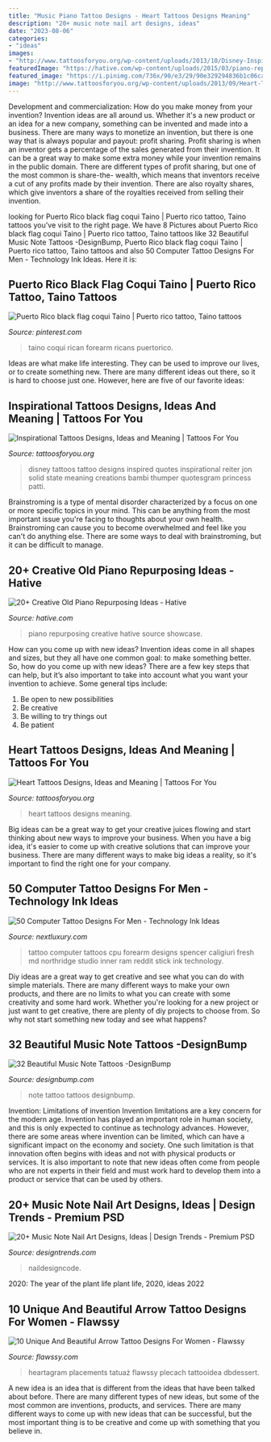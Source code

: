 ```yaml
---
title: "Music Piano Tattoo Designs - Heart Tattoos Designs Meaning"
description: "20+ music note nail art designs, ideas"
date: "2023-08-06"
categories:
- "ideas"
images:
- "http://www.tattoosforyou.org/wp-content/uploads/2013/10/Disney-Inspired-Tattoos.jpg"
featuredImage: "https://hative.com/wp-content/uploads/2015/03/piano-repurposing-ideas/3-creative-old-piano-repurposing-ideas.jpg"
featured_image: "https://i.pinimg.com/736x/90/e3/29/90e329294836b1c06caf1eace4da8411.jpg"
image: "http://www.tattoosforyou.org/wp-content/uploads/2013/09/Heart-Tattoos-For-Women-767x1024.jpg"
---
```



Development and commercialization: How do you make money from your invention?
Invention ideas are all around us. Whether it's a new product or an idea for a new company, something can be invented and made into a business. There are many ways to monetize an invention, but there is one way that is always popular and payout: profit sharing. Profit sharing is when an inventor gets a percentage of the sales generated from their invention. It can be a great way to make some extra money while your invention remains in the public domain. There are different types of profit sharing, but one of the most common is share-the- wealth, which means that inventors receive a cut of any profits made by their invention. There are also royalty shares, which give inventors a share of the royalties received from selling their invention.

	

		
looking for Puerto Rico black flag coqui Taino | Puerto rico tattoo, Taino tattoos you've visit to the right page. We have 8 Pictures about Puerto Rico black flag coqui Taino | Puerto rico tattoo, Taino tattoos like 32 Beautiful Music Note Tattoos -DesignBump, Puerto Rico black flag coqui Taino | Puerto rico tattoo, Taino tattoos and also 50 Computer Tattoo Designs For Men - Technology Ink Ideas. Here it is:
		
    
## Puerto Rico Black Flag Coqui Taino | Puerto Rico Tattoo, Taino Tattoos

<img loading=lazy src="https://i.pinimg.com/736x/90/e3/29/90e329294836b1c06caf1eace4da8411.jpg" onerror="this.onerror=null;this.src='https://tse4.mm.bing.net/th?id=OIP.ORCK08jNaTHD-NeSjrIsPAHaJF&amp;pid=15.1';" alt="Puerto Rico black flag coqui Taino | Puerto rico tattoo, Taino tattoos">

_Source: pinterest.com_

>taino coqui rican forearm ricans puertorico. 

	

Ideas are what make life interesting. They can be used to improve our lives, or to create something new. There are many different ideas out there, so it is hard to choose just one. However, here are five of our favorite ideas: 

    
## Inspirational Tattoos Designs, Ideas And Meaning | Tattoos For You

<img loading=lazy src="http://www.tattoosforyou.org/wp-content/uploads/2013/10/Disney-Inspired-Tattoos.jpg" onerror="this.onerror=null;this.src='https://tse2.mm.bing.net/th?id=OIP.J7_jf19n7lmKGZ9G2nSJzAHaJ4&amp;pid=15.1';" alt="Inspirational Tattoos Designs, Ideas and Meaning | Tattoos For You">

_Source: tattoosforyou.org_

>disney tattoos tattoo designs inspired quotes inspirational reiter jon solid state meaning creations bambi thumper quotesgram princess patti. 

	

Brainstroming is a type of mental disorder characterized by a focus on one or more specific topics in your mind. This can be anything from the most important issue you're facing to thoughts about your own health. Brainstroming can cause you to become overwhelmed and feel like you can't do anything else. There are some ways to deal with brainstroming, but it can be difficult to manage.

    
## 20+ Creative Old Piano Repurposing Ideas - Hative

<img loading=lazy src="https://hative.com/wp-content/uploads/2015/03/piano-repurposing-ideas/3-creative-old-piano-repurposing-ideas.jpg" onerror="this.onerror=null;this.src='https://tse2.mm.bing.net/th?id=OIP.fZyI6Aend51J7hFtCSwxMQAAAA&amp;pid=15.1';" alt="20+ Creative Old Piano Repurposing Ideas - Hative">

_Source: hative.com_

>piano repurposing creative hative source showcase. 

	

How can you come up with new ideas?
Invention ideas come in all shapes and sizes, but they all have one common goal: to make something better. So, how do you come up with new ideas? There are a few key steps that can help, but it’s also important to take into account what you want your invention to achieve. Some general tips include: 
1. Be open to new possibilities 
2. Be creative 
3. Be willing to try things out 
4. Be patient 

    
## Heart Tattoos Designs, Ideas And Meaning | Tattoos For You

<img loading=lazy src="http://www.tattoosforyou.org/wp-content/uploads/2013/09/Heart-Tattoos-For-Women-767x1024.jpg" onerror="this.onerror=null;this.src='https://tse4.mm.bing.net/th?id=OIP.uRJ6YawP7MkJvUxzFvBRCgHaJ4&amp;pid=15.1';" alt="Heart Tattoos Designs, Ideas and Meaning | Tattoos For You">

_Source: tattoosforyou.org_

>heart tattoos designs meaning. 

	

Big ideas can be a great way to get your creative juices flowing and start thinking about new ways to improve your business. When you have a big idea, it's easier to come up with creative solutions that can improve your business. There are many different ways to make big ideas a reality, so it's important to find the right one for your company.

    
## 50 Computer Tattoo Designs For Men - Technology Ink Ideas

<img loading=lazy src="http://nextluxury.com/wp-content/uploads/distinctive-male-computer-memory-ram-stick-inner-forearm-tattoo-designs.jpg" onerror="this.onerror=null;this.src='https://tse4.mm.bing.net/th?id=OIP.s9ZuFMY8rJFSZxRDRnEi4wHaJ4&amp;pid=15.1';" alt="50 Computer Tattoo Designs For Men - Technology Ink Ideas">

_Source: nextluxury.com_

>tattoo computer tattoos cpu forearm designs spencer caligiuri fresh md northridge studio inner ram reddit stick ink technology. 

	

Diy ideas are a great way to get creative and see what you can do with simple materials. There are many different ways to make your own products, and there are no limits to what you can create with some creativity and some hard work. Whether you're looking for a new project or just want to get creative, there are plenty of diy projects to choose from. So why not start something new today and see what happens?

    
## 32 Beautiful Music Note Tattoos -DesignBump

<img loading=lazy src="https://designbump.com/wp-content/uploads/2015/10/music-note-tattoo-ideas20.jpg" onerror="this.onerror=null;this.src='https://tse2.mm.bing.net/th?id=OIP.HutvYdbTAPwukxtMV0WT-AHaKb&amp;pid=15.1';" alt="32 Beautiful Music Note Tattoos -DesignBump">

_Source: designbump.com_

>note tattoo tattoos designbump. 

	

Invention: Limitations of invention
Invention limitations are a key concern for the modern age. Invention has played an important role in human society, and this is only expected to continue as technology advances. However, there are some areas where invention can be limited, which can have a significant impact on the economy and society. One such limitation is that innovation often begins with ideas and not with physical products or services. It is also important to note that new ideas often come from people who are not experts in their field and must work hard to develop them into a product or service that can be used by others.

    
## 20+ Music Note Nail Art Designs, Ideas | Design Trends - Premium PSD

<img loading=lazy src="https://images.designtrends.com/wp-content/uploads/2016/07/04090927/Colorful-Musical-Nail-Art.jpg" onerror="this.onerror=null;this.src='https://tse2.mm.bing.net/th?id=OIP.7b2oNDENAz5t_iAaspwj3QHaHa&amp;pid=15.1';" alt="20+ Music Note Nail Art Designs, Ideas | Design Trends - Premium PSD">

_Source: designtrends.com_

>naildesigncode. 

	

2020: The year of the plant life
plant life, 2020, ideas 2022

    
## 10 Unique And Beautiful Arrow Tattoo Designs For Women - Flawssy

<img loading=lazy src="https://www.flawssy.com/wp-content/uploads/2016/06/Arrow-Tattoo-On-Back.jpg" onerror="this.onerror=null;this.src='https://tse3.mm.bing.net/th?id=OIP.mOPy8Qtcn33_VXQGtl6PigHaJ4&amp;pid=15.1';" alt="10 Unique And Beautiful Arrow Tattoo Designs For Women - Flawssy">

_Source: flawssy.com_

>heartagram placements tatuaż flawssy plecach tattooidea dbdessert. 

	

A new idea is an idea that is different from the ideas that have been talked about before. There are many different types of new ideas, but some of the most common are inventions, products, and services. There are many different ways to come up with new ideas that can be successful, but the most important thing is to be creative and come up with something that you believe in.

